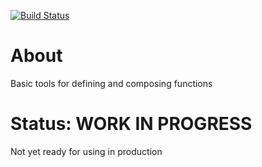 [![Build Status](https://travis-ci.org/ikr/fyrfyrfyr.svg?branch=master)](https://travis-ci.org/ikr/fyrfyrfyr)

# About

Basic tools for defining and composing functions

# Status: WORK IN PROGRESS

Not yet ready for using in production
